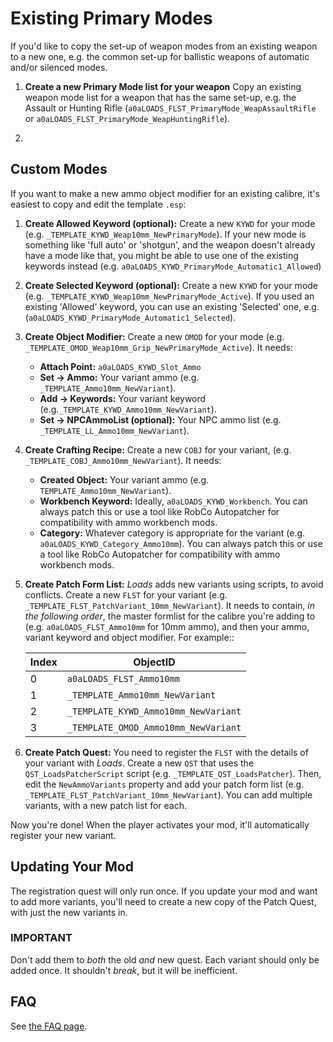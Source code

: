 # Existing Primary Modes

If you'd like to copy the set-up of weapon modes from an existing weapon to a new one,
e.g. the common set-up for ballistic weapons of automatic and/or silenced modes.

1. **Create a new Primary Mode list for your weapon**
   Copy an existing weapon mode list for a weapon that has the same set-up, e.g. the Assault or Hunting Rifle
   (`a0aLOADS_FLST_PrimaryMode_WeapAssaultRifle` or `a0aLOADS_FLST_PrimaryMode_WeapHuntingRifle`).

2.


## Custom Modes

If you want to make a new ammo object modifier for an existing calibre,
it's easiest to copy and edit the template `.esp`:

1. **Create Allowed Keyword (optional):** Create a new `KYWD` for your mode
   (e.g. `_TEMPLATE_KYWD_Weap10mm_NewPrimaryMode`).
   If your new mode is something like 'full auto' or 'shotgun', and the weapon doesn't already have a mode like that,
   you might be able to use one of the existing keywords instead (e.g. `a0aLOADS_KYWD_PrimaryMode_Automatic1_Allowed`)
2. **Create Selected Keyword (optional):** Create a new `KYWD` for your mode
   (e.g. `_TEMPLATE_KYWD_Weap10mm_NewPrimaryMode_Active`).
   If you used an existing 'Allowed' keyword, you can use an existing 'Selected' one, e.g. (`a0aLOADS_KYWD_PrimaryMode_Automatic1_Selected`).
3. **Create Object Modifier:** Create a new `OMOD` for your mode
   (e.g. `_TEMPLATE_OMOD_Weap10mm_Grip_NewPrimaryMode_Active`). It needs:
   * **Attach Point:** `a0aLOADS_KYWD_Slot_Ammo`
   * **Set -> Ammo:** Your variant ammo (e.g. `_TEMPLATE_Ammo10mm_NewVariant`).
   * **Add -> Keywords:** Your variant keyword (e.g.`_TEMPLATE_KYWD_Ammo10mm_NewVariant`).
   * **Set -> NPCAmmoList (optional):** Your NPC ammo list (e.g. `_TEMPLATE_LL_Ammo10mm_NewVariant`).

5. **Create Crafting Recipe:** Create a new `COBJ` for your variant,
  (e.g. `_TEMPLATE_COBJ_Ammo10mm_NewVariant`). It needs:
   * **Created Object:** Your variant ammo (e.g. `TEMPLATE_Ammo10mm_NewVariant`).
   * **Workbench Keyword:** Ideally, `a0aLOADS_KYWD_Workbench`.
     You can always patch this or use a tool like RobCo Autopatcher for compatibility with ammo workbench mods.
   * **Category:** Whatever category is appropriate for the variant (e.g. `a0aLOADS_KYWD_Category_Ammo10mm`).
     You can always patch this or use a tool like RobCo Autopatcher for compatibility with ammo workbench mods.

6. **Create Patch Form List:** *Loads* adds new variants using scripts, to avoid conflicts.
   Create a new `FLST` for your variant (e.g. `_TEMPLATE_FLST_PatchVariant_10mm_NewVariant`).
   It needs to contain, *in the following order*,
   the master formlist for the calibre you're adding to (e.g. `a0aLOADS_FLST_Ammo10mm` for 10mm ammo),
   and then your ammo, variant keyword and object modifier. For example::

   | Index | ObjectID                             |
   | ----- | ------------------------------------ |
   | 0     | `a0aLOADS_FLST_Ammo10mm`             |
   | 1     | `_TEMPLATE_Ammo10mm_NewVariant`      |
   | 2     | `_TEMPLATE_KYWD_Ammo10mm_NewVariant` |
   | 3     | `_TEMPLATE_OMOD_Ammo10mm_NewVariant` |

7. **Create Patch Quest:** You need to register the `FLST` with the details of your variant with *Loads*.
   Create a new `QST` that uses the `QST_LoadsPatcherScript` script (e.g. `_TEMPLATE_QST_LoadsPatcher`).
   Then, edit the `NewAmmoVariants` property and add your patch form list (e.g. `_TEMPLATE_FLST_PatchVariant_10mm_NewVariant`).
   You can add multiple variants, with a new patch list for each.

Now you're done! When the player activates your mod, it'll automatically register your new variant.

## Updating Your Mod

The registration quest will only run once.
If you update your mod and want to add more variants,
you'll need to create a new copy of the Patch Quest, with just the new variants in.

### IMPORTANT

Don't add them to *both* the old *and* new quest.
Each variant should only be added once. It shouldn't *break*, but it will be inefficient.

## FAQ

See [the FAQ page](./faq.md).
